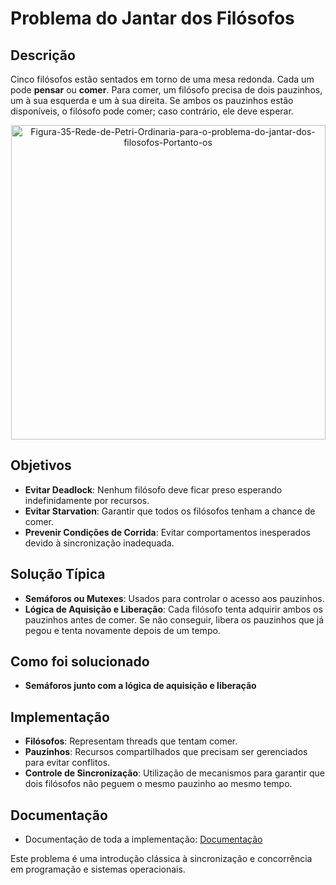 # Problema do Jantar dos Filósofos

## Descrição

Cinco filósofos estão sentados em torno de uma mesa redonda. Cada um pode **pensar** ou **comer**. Para comer, um filósofo precisa de dois pauzinhos, um à sua esquerda e um à sua direita. Se ambos os pauzinhos estão disponíveis, o filósofo pode comer; caso contrário, ele deve esperar.
<br>

<div align="center">
    <img width="503" alt="Figura-35-Rede-de-Petri-Ordinaria-para-o-problema-do-jantar-dos-filosofos-Portanto-os" src="https://github.com/user-attachments/assets/fbe88170-7ab2-4ba0-acd6-390d305f2954">
</div>

## Objetivos

- **Evitar Deadlock**: Nenhum filósofo deve ficar preso esperando indefinidamente por recursos.
- **Evitar Starvation**: Garantir que todos os filósofos tenham a chance de comer.
- **Prevenir Condições de Corrida**: Evitar comportamentos inesperados devido à sincronização inadequada.

## Solução Típica

- **Semáforos ou Mutexes**: Usados para controlar o acesso aos pauzinhos.
- **Lógica de Aquisição e Liberação**: Cada filósofo tenta adquirir ambos os pauzinhos antes de comer. Se não conseguir, libera os pauzinhos que já pegou e tenta novamente depois de um tempo.

## Como foi solucionado
- **Semáforos junto com a lógica de aquisição e liberação**

## Implementação

- **Filósofos**: Representam threads que tentam comer.
- **Pauzinhos**: Recursos compartilhados que precisam ser gerenciados para evitar conflitos.
- **Controle de Sincronização**: Utilização de mecanismos para garantir que dois filósofos não peguem o mesmo pauzinho ao mesmo tempo.

## Documentação
- Documentação de toda a implementação: <a href="https://documentation-philosophers-dinner.netlify.app/">Documentação</a> 

Este problema é uma introdução clássica à sincronização e concorrência em programação e sistemas operacionais.
